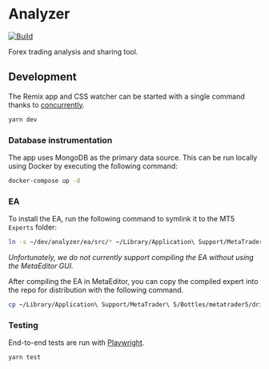 # Analyzer

[![Build](https://github.com/mskelton/analyzer/actions/workflows/build.yml/badge.svg)](https://github.com/mskelton/analyzer/actions/workflows/build.yml)

Forex trading analysis and sharing tool.

## Development

The Remix app and CSS watcher can be started with a single command thanks to
[concurrently](https://www.npmjs.com/package/concurrently).

```sh
yarn dev
```

### Database instrumentation

The app uses MongoDB as the primary data source. This can be run locally using
Docker by executing the following command:

```sh
docker-compose up -d
```

### EA

To install the EA, run the following command to symlink it to the MT5 `Experts`
folder:

```sh
ln -s ~/dev/analyzer/ea/src/* ~/Library/Application\ Support/MetaTrader\ 5/Bottles/metatrader5/drive_c/Program\ Files/MetaTrader\ 5/MQL5/Experts
```

_Unfortunately, we do not currently support compiling the EA without using the
MetaEditor GUI._

After compiling the EA in MetaEditor, you can copy the compiled expert into the
repo for distribution with the following command.

```sh
cp ~/Library/Application\ Support/MetaTrader\ 5/Bottles/metatrader5/drive_c/Program\ Files/MetaTrader\ 5/MQL5/Experts/Analyzer.ex5 ~/dev/analyzer/ea
```

### Testing

End-to-end tests are run with [Playwright](https://playwright.dev).

```sh
yarn test
```
